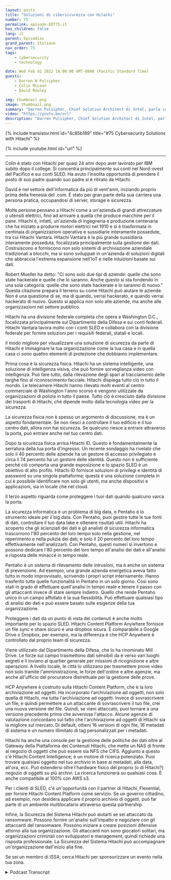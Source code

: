 ```yaml
---
layout: posts
title: "Soluzioni di cibersicurezza con Hitachi"
number: 75
permalink: episode-EDT75-it
has_children: false
lang: it
parent: Episódios
grand_parent: Italiano
nav_order: 75
tags:
    - cybersecurity
    - technology

date: Wed Feb 02 2022 16:00:00 GMT-0800 (Pacific Standard Time)
guests:
    - Darren W Pulsipher
    - Colin McLean
    - David Rowley

img: thumbnail.png
image: thumbnail.png
summary: "Darren Pulsipher, Chief Solution Architect di Intel, parla con Colin McLean di Hitachi, Intel Global Team Lead, e David Rowley, Senior Solutions Consultant, delle offerte di sicurezza informatica a 360 gradi di Hitachi."
video: "https://youtu.be/url"
description: "Darren Pulsipher, Chief Solution Architect di Intel, parla con Colin McLean di Hitachi, Intel Global Team Lead, e David Rowley, Senior Solutions Consultant, delle offerte di sicurezza informatica a 360 gradi di Hitachi."
---
```


<div>
{% include transistor.html id="4c85b189" title="#75 Cybersecurity Solutions with Hitachi" %}

{% include youtube.html id="url" %}
</div>

---

Colin è stato con Hitachi per quasi 24 anni dopo aver lavorato per IBM subito dopo il college. Si concentra principalmente sui conti nel Nord-ovest del Pacifico e sui conti SLED. Ha avuto l'insolita opportunità di prendere il posto di suo padre quando suo padre si è ritirato da Hitachi.

David è nel settore dell'informatica da più di vent'anni, iniziando proprio prima della frenesia del .com. È stato per gran parte della sua carriera una persona pratica, occupandosi di server, storage e sicurezza.

Molte persone pensano a Hitachi come a un'azienda di grandi attrezzature o utensili elettrici, fino ad arrivare a quella che produce macchine per il pane. Hitachi è, infatti, un'azienda di ingegneria e produzione centenaria che ha iniziato a produrre motori elettrici nel 1910 e si è trasformata in centinaia di organizzazioni operative e sussidiarie interamente possedute, tra cui Hitachi Vantara. Hitachi Vantara è la più grande sussidiaria interamente posseduta, focalizzata principalmente sulla gestione dei dati. Costruiscono e forniscono non solo sistemi di archiviazione aziendale tradizionali a blocchi, ma si sono sviluppati in un'azienda di soluzioni digitali che abbraccia l'estrema espansione nell'IoT e nelle intuizioni basate sui dati.

Robert Mueller ha detto: "Ci sono solo due tipi di aziende: quelle che sono state hackerate e quelle che lo saranno. Anche questo si sta fondendo in una sola categoria: quelle che sono state hackerate e lo saranno di nuovo." Questa citazione prepara il terreno su come Hitachi può aiutare le aziende. Non è una questione di se, ma di quando, verrai hackerato, e quando verrai hackerato di nuovo. Questo si applica non solo alle aziende, ma anche alle organizzazioni nel settore pubblico.

Hitachi ha una divisione federale completa che opera a Washington D.C., focalizzata principalmente sul Dipartimento della Difesa e sui conti federali. Hitachi Vantara lavora molto con i conti SLED e collabora con la divisione federale per fornire soluzioni per i requisiti federali, statali e locali.

Il modo migliore per visualizzare una soluzione di sicurezza da parte di Hitachi è immaginare la tua organizzazione come la tua casa e in quella casa ci sono quattro elementi di protezione che dobbiamo implementare.

Prima cosa è la sicurezza fisica. Hitachi ha un sistema intelligente, una soluzione di intelligenza visiva, che può fornire sorveglianza video con intelligenza. Può fare tutto, dalla rilevazione degli spari al tracciamento delle targhe fino al riconoscimento facciale. Hitachi dispiega tutto ciò in tutto il mondo. Le telecamere Hitachi hanno rilevato molti eventi al centro commerciale di Washington l'anno scorso e vengono utilizzate da organizzazioni di polizia in tutto il paese. Tutto ciò è cresciuto dalla divisione dei trasporti di Hitachi, che dipende molto dalla tecnologia video per la sicurezza.

La sicurezza fisica non è spesso un argomento di discussione, ma è un aspetto fondamentale. Se non riesci a controllare il tuo edificio e il tuo centro dati, allora non hai sicurezza. Se qualcuno riesce a entrare attraverso la porta, può entrare anche nel tuo centro dati.

Dopo la sicurezza fisica arriva Hitachi ID. Questo è fondamentalmente la serratura della tua porta d'ingresso. Un recente sondaggio ha rivelato che solo il 40 percento delle aziende ha un gestore di accesso privilegiato e circa il 74 percento ha un gestore delle identità. Questo non è sufficiente perché ciò comporta una grande esposizione e lo spazio SLED è un obiettivo di alto profilo. Hitachi ID fornisce soluzioni di privilegi e identità di password su una singola piattaforma; questa è una soluzione completa in cui è possibile identificare non solo gli utenti, ma anche dispositivi e applicazioni, sia in locale che nel cloud.

Il terzo aspetto riguarda come proteggere i tuoi dati quando qualcuno varca la porta.

La sicurezza informatica è un problema di big data, e Pentaho è lo strumento ideale per il big data. Con Pentaho, puoi gestire tutte le tue fonti di dati, controllare il tuo data lake e ottenere risultati utili. Hitachi ha scoperto che gli scienziati dei dati e gli analisti di sicurezza informatica trascorrono l'80 percento del loro tempo solo nella gestione, nel reperimento e nella pulizia dei dati, e solo il 20 percento del loro tempo effettivamente nell'analizzarli. Con Pentaho, questi numeri si invertono e possono dedicare l'80 percento del loro tempo all'analisi dei dati e all'analisi e risposta delle minacce in tempo reale.

Pentaho è un sistema di rilevamento delle intrusioni, ma è anche un sistema di prevenzione. Ad esempio, una grande azienda energetica aveva fatto tutto in modo improvvisato, scrivendo i propri script internamente. Hanno trasferito tutte quelle funzionalità in Pentaho in un solo giorno. Così sono stati in grado di effettuare quell'analisi in tempo reale e tenere il passo con gli attaccanti invece di stare sempre indietro. Quello che rende Pentaho unico in un campo affollato è la sua flessibilità. Può effettuare qualsiasi tipo di analisi dei dati e può essere basato sulle esigenze della tua organizzazione.

Proteggere i dati da un punto di vista dei contenuti è anche molto importante per lo spazio SLED. Hitachi Content Platform Anywhere fornisce un file sync e share sicuro e una dropbox sicura. È comparabile a Google Drive o Dropbox, per esempio, ma la differenza è che HCP Anywhere è controllato dal proprio team di sicurezza.

Viene utilizzato dal Dipartimento della Difesa, che lo ha rinominato Mill Drive. Le forze sul campo trasmettono dati sensibili da e verso vari luoghi segreti e li inviano al quartier generale per missioni di ricognizione e altre operazioni. A livello locale, le città lo utilizzano per trasmettere prove video non solo tramite l'amministrazione, le forze dell'ordine e altre agenzie, ma anche all'ufficio del procuratore distrettuale per la gestione delle prove.

HCP Anywhere è costruito sulla Hitachi Content Platform, che è la loro archiviazione ad oggetti. Ha incorporato l'archiviazione ad oggetti, non solo quella di Hitachi, ma tutta l'archiviazione ad oggetti. Invece di sovrascrivere un file, e quindi permettere a un attaccante di sovrascrivere il tuo file, crei una nuova versione del file. Quindi, se vieni attaccato, puoi tornare a una versione precedente prima che avvenisse l'attacco. Alcune agenzie di valutazione concordano sul fatto che l'archiviazione ad oggetti di Hitachi sia la migliore sul mercato. Di default, ottieni 16 versioni di ogni file, 16 metadati di sistema e un numero illimitato di tag personalizzati per i metadati.

Hitachi ha anche una console per la gestione delle politiche dei dati oltre al Gateway della Piattaforma dei Contenuti Hitachi, che mette un NAS di fronte al negozio di oggetti che può essere sia NFS che CIFS. Aggiunto a questo c'è Hitachi Content Intelligence; è un motore di ricerca potenziato. Puoi trovare qualsiasi oggetto nel tuo archivio in base ai metadati, alla data, all'ora, ecc. Può estendersi oltre l'hardware fisico del proprio (o di Hitachi?) negozio di oggetti su più archivi. La ricerca funzionerà su qualsiasi cosa. È anche compatibile al 100% con AWS s3.

Per i clienti di SLED, c'è un'opportunità con il partner di Hitachi, Flexential, per fornire Hitachi Content Platform come servizio. Se un governo cittadino, ad esempio, non desidera applicare il proprio archivio di oggetti, può far parte di un ambiente multilocatario attraverso questa partnership.

Infine, la Sicurezza del Sistema Hitachi può aiutarti se sei attaccato da ransomware. Possono fornire un'analisi sull'impatto e negoziare con gli attaccanti del ransomware. Possono iniziare a creare posizioni difensive attorno alla tua organizzazione. Gli attaccanti non sono giocatori solitari, ma organizzazioni criminali con sviluppatori e management, quindi richiede una risposta professionale. La Sicurezza del Sistema Hitachi può accompagnare un'organizzazione dall'inizio alla fine.

Se sei un membro di ISSA, cerca Hitachi per sponsorizzare un evento nella tua zona.



<details>
<summary> Podcast Transcript </summary>

<p></p>

</details>
